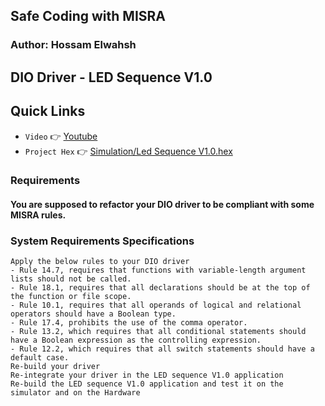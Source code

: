 ## Safe Coding with MISRA
### Author: Hossam Elwahsh
## DIO Driver - LED Sequence V1.0

## Quick Links
- `Video` 👉 [Youtube](https://youtu.be/gsRKeVOuvK0)
- `Project Hex` 👉 [Simulation/Led Sequence V1.0.hex](Simulation/Led%20Sequence%20V1.0.hex)

### Requirements
#### You are supposed to refactor your DIO driver to be compliant with some MISRA rules.

### System Requirements Specifications
    Apply the below rules to your DIO driver
    - Rule 14.7, requires that functions with variable-length argument lists should not be called.
    - Rule 18.1, requires that all declarations should be at the top of the function or file scope.
    - Rule 10.1, requires that all operands of logical and relational operators should have a Boolean type.
    - Rule 17.4, prohibits the use of the comma operator.
    - Rule 13.2, which requires that all conditional statements should have a Boolean expression as the controlling expression.
    - Rule 12.2, which requires that all switch statements should have a default case.
    Re-build your driver
    Re-integrate your driver in the LED sequence V1.0 application
    Re-build the LED sequence V1.0 application and test it on the simulator and on the Hardware
